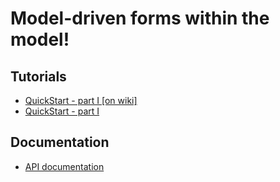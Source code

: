 # Model-driven forms within the model! 

## Tutorials
* [QuickStart - part I [on wiki]](https://github.com/mat3e/dorf/wiki/QuickStart)
* [QuickStart - part I](https://mat3e.github.io/dorf/tutorial/quickstart-1.html)

## Documentation
* [API documentation](https://mat3e.github.io/dorf/api/)
